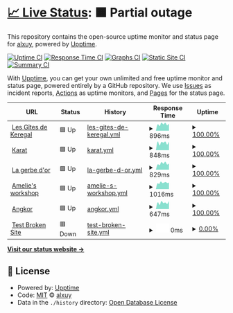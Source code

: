 # [📈 Live Status](https://alxuy.github.io/upptime): <!--live status--> **🟧 Partial outage**

This repository contains the open-source uptime monitor and status page for [alxuy](https://alxuy.github.io/upptime), powered by [Upptime](https://github.com/upptime/upptime).

[![Uptime CI](https://github.com/alxuy/upptime/workflows/Uptime%20CI/badge.svg)](https://github.com/alxuy/upptime/actions?query=workflow%3A%22Uptime+CI%22)
[![Response Time CI](https://github.com/alxuy/upptime/workflows/Response%20Time%20CI/badge.svg)](https://github.com/alxuy/upptime/actions?query=workflow%3A%22Response+Time+CI%22)
[![Graphs CI](https://github.com/alxuy/upptime/workflows/Graphs%20CI/badge.svg)](https://github.com/alxuy/upptime/actions?query=workflow%3A%22Graphs+CI%22)
[![Static Site CI](https://github.com/alxuy/upptime/workflows/Static%20Site%20CI/badge.svg)](https://github.com/alxuy/upptime/actions?query=workflow%3A%22Static+Site+CI%22)
[![Summary CI](https://github.com/alxuy/upptime/workflows/Summary%20CI/badge.svg)](https://github.com/alxuy/upptime/actions?query=workflow%3A%22Summary+CI%22)

With [Upptime](https://upptime.js.org), you can get your own unlimited and free uptime monitor and status page, powered entirely by a GitHub repository. We use [Issues](https://github.com/alxuy/upptime/issues) as incident reports, [Actions](https://github.com/alxuy/upptime/actions) as uptime monitors, and [Pages](https://alxuy.github.io/upptime) for the status page.

<!--start: status pages-->
<!-- This summary is generated by Upptime (https://github.com/upptime/upptime) -->
<!-- Do not edit this manually, your changes will be overwritten -->
<!-- prettier-ignore -->
| URL | Status | History | Response Time | Uptime |
| --- | ------ | ------- | ------------- | ------ |
| <img alt="" src="https://icons.duckduckgo.com/ip3/www.gites-keregal.com.ico" height="13"> [Les Gîtes de Keregal](https://www.gites-keregal.com) | 🟩 Up | [les-gites-de-keregal.yml](https://github.com/alxuy/upptime/commits/HEAD/history/les-gites-de-keregal.yml) | <details><summary><img alt="Response time graph" src="./graphs/les-gites-de-keregal/response-time-week.png" height="20"> 896ms</summary><br><a href="https://alxuy.github.io/upptime/history/les-gites-de-keregal"><img alt="Response time 913" src="https://img.shields.io/endpoint?url=https%3A%2F%2Fraw.githubusercontent.com%2Falxuy%2Fupptime%2FHEAD%2Fapi%2Fles-gites-de-keregal%2Fresponse-time.json"></a><br><a href="https://alxuy.github.io/upptime/history/les-gites-de-keregal"><img alt="24-hour response time 952" src="https://img.shields.io/endpoint?url=https%3A%2F%2Fraw.githubusercontent.com%2Falxuy%2Fupptime%2FHEAD%2Fapi%2Fles-gites-de-keregal%2Fresponse-time-day.json"></a><br><a href="https://alxuy.github.io/upptime/history/les-gites-de-keregal"><img alt="7-day response time 896" src="https://img.shields.io/endpoint?url=https%3A%2F%2Fraw.githubusercontent.com%2Falxuy%2Fupptime%2FHEAD%2Fapi%2Fles-gites-de-keregal%2Fresponse-time-week.json"></a><br><a href="https://alxuy.github.io/upptime/history/les-gites-de-keregal"><img alt="30-day response time 897" src="https://img.shields.io/endpoint?url=https%3A%2F%2Fraw.githubusercontent.com%2Falxuy%2Fupptime%2FHEAD%2Fapi%2Fles-gites-de-keregal%2Fresponse-time-month.json"></a><br><a href="https://alxuy.github.io/upptime/history/les-gites-de-keregal"><img alt="1-year response time 913" src="https://img.shields.io/endpoint?url=https%3A%2F%2Fraw.githubusercontent.com%2Falxuy%2Fupptime%2FHEAD%2Fapi%2Fles-gites-de-keregal%2Fresponse-time-year.json"></a></details> | <details><summary><a href="https://alxuy.github.io/upptime/history/les-gites-de-keregal">100.00%</a></summary><a href="https://alxuy.github.io/upptime/history/les-gites-de-keregal"><img alt="All-time uptime 99.96%" src="https://img.shields.io/endpoint?url=https%3A%2F%2Fraw.githubusercontent.com%2Falxuy%2Fupptime%2FHEAD%2Fapi%2Fles-gites-de-keregal%2Fuptime.json"></a><br><a href="https://alxuy.github.io/upptime/history/les-gites-de-keregal"><img alt="24-hour uptime 100.00%" src="https://img.shields.io/endpoint?url=https%3A%2F%2Fraw.githubusercontent.com%2Falxuy%2Fupptime%2FHEAD%2Fapi%2Fles-gites-de-keregal%2Fuptime-day.json"></a><br><a href="https://alxuy.github.io/upptime/history/les-gites-de-keregal"><img alt="7-day uptime 100.00%" src="https://img.shields.io/endpoint?url=https%3A%2F%2Fraw.githubusercontent.com%2Falxuy%2Fupptime%2FHEAD%2Fapi%2Fles-gites-de-keregal%2Fuptime-week.json"></a><br><a href="https://alxuy.github.io/upptime/history/les-gites-de-keregal"><img alt="30-day uptime 100.00%" src="https://img.shields.io/endpoint?url=https%3A%2F%2Fraw.githubusercontent.com%2Falxuy%2Fupptime%2FHEAD%2Fapi%2Fles-gites-de-keregal%2Fuptime-month.json"></a><br><a href="https://alxuy.github.io/upptime/history/les-gites-de-keregal"><img alt="1-year uptime 99.96%" src="https://img.shields.io/endpoint?url=https%3A%2F%2Fraw.githubusercontent.com%2Falxuy%2Fupptime%2FHEAD%2Fapi%2Fles-gites-de-keregal%2Fuptime-year.json"></a></details>
| <img alt="" src="https://icons.duckduckgo.com/ip3/karat-bijouterie.fr.ico" height="13"> [Karat](https://karat-bijouterie.fr) | 🟩 Up | [karat.yml](https://github.com/alxuy/upptime/commits/HEAD/history/karat.yml) | <details><summary><img alt="Response time graph" src="./graphs/karat/response-time-week.png" height="20"> 848ms</summary><br><a href="https://alxuy.github.io/upptime/history/karat"><img alt="Response time 883" src="https://img.shields.io/endpoint?url=https%3A%2F%2Fraw.githubusercontent.com%2Falxuy%2Fupptime%2FHEAD%2Fapi%2Fkarat%2Fresponse-time.json"></a><br><a href="https://alxuy.github.io/upptime/history/karat"><img alt="24-hour response time 965" src="https://img.shields.io/endpoint?url=https%3A%2F%2Fraw.githubusercontent.com%2Falxuy%2Fupptime%2FHEAD%2Fapi%2Fkarat%2Fresponse-time-day.json"></a><br><a href="https://alxuy.github.io/upptime/history/karat"><img alt="7-day response time 848" src="https://img.shields.io/endpoint?url=https%3A%2F%2Fraw.githubusercontent.com%2Falxuy%2Fupptime%2FHEAD%2Fapi%2Fkarat%2Fresponse-time-week.json"></a><br><a href="https://alxuy.github.io/upptime/history/karat"><img alt="30-day response time 843" src="https://img.shields.io/endpoint?url=https%3A%2F%2Fraw.githubusercontent.com%2Falxuy%2Fupptime%2FHEAD%2Fapi%2Fkarat%2Fresponse-time-month.json"></a><br><a href="https://alxuy.github.io/upptime/history/karat"><img alt="1-year response time 883" src="https://img.shields.io/endpoint?url=https%3A%2F%2Fraw.githubusercontent.com%2Falxuy%2Fupptime%2FHEAD%2Fapi%2Fkarat%2Fresponse-time-year.json"></a></details> | <details><summary><a href="https://alxuy.github.io/upptime/history/karat">100.00%</a></summary><a href="https://alxuy.github.io/upptime/history/karat"><img alt="All-time uptime 97.54%" src="https://img.shields.io/endpoint?url=https%3A%2F%2Fraw.githubusercontent.com%2Falxuy%2Fupptime%2FHEAD%2Fapi%2Fkarat%2Fuptime.json"></a><br><a href="https://alxuy.github.io/upptime/history/karat"><img alt="24-hour uptime 100.00%" src="https://img.shields.io/endpoint?url=https%3A%2F%2Fraw.githubusercontent.com%2Falxuy%2Fupptime%2FHEAD%2Fapi%2Fkarat%2Fuptime-day.json"></a><br><a href="https://alxuy.github.io/upptime/history/karat"><img alt="7-day uptime 100.00%" src="https://img.shields.io/endpoint?url=https%3A%2F%2Fraw.githubusercontent.com%2Falxuy%2Fupptime%2FHEAD%2Fapi%2Fkarat%2Fuptime-week.json"></a><br><a href="https://alxuy.github.io/upptime/history/karat"><img alt="30-day uptime 100.00%" src="https://img.shields.io/endpoint?url=https%3A%2F%2Fraw.githubusercontent.com%2Falxuy%2Fupptime%2FHEAD%2Fapi%2Fkarat%2Fuptime-month.json"></a><br><a href="https://alxuy.github.io/upptime/history/karat"><img alt="1-year uptime 97.54%" src="https://img.shields.io/endpoint?url=https%3A%2F%2Fraw.githubusercontent.com%2Falxuy%2Fupptime%2FHEAD%2Fapi%2Fkarat%2Fuptime-year.json"></a></details>
| <img alt="" src="https://icons.duckduckgo.com/ip3/lagerbedor92.fr.ico" height="13"> [La gerbe d'or](https://lagerbedor92.fr) | 🟩 Up | [la-gerbe-d-or.yml](https://github.com/alxuy/upptime/commits/HEAD/history/la-gerbe-d-or.yml) | <details><summary><img alt="Response time graph" src="./graphs/la-gerbe-d-or/response-time-week.png" height="20"> 829ms</summary><br><a href="https://alxuy.github.io/upptime/history/la-gerbe-d-or"><img alt="Response time 844" src="https://img.shields.io/endpoint?url=https%3A%2F%2Fraw.githubusercontent.com%2Falxuy%2Fupptime%2FHEAD%2Fapi%2Fla-gerbe-d-or%2Fresponse-time.json"></a><br><a href="https://alxuy.github.io/upptime/history/la-gerbe-d-or"><img alt="24-hour response time 825" src="https://img.shields.io/endpoint?url=https%3A%2F%2Fraw.githubusercontent.com%2Falxuy%2Fupptime%2FHEAD%2Fapi%2Fla-gerbe-d-or%2Fresponse-time-day.json"></a><br><a href="https://alxuy.github.io/upptime/history/la-gerbe-d-or"><img alt="7-day response time 829" src="https://img.shields.io/endpoint?url=https%3A%2F%2Fraw.githubusercontent.com%2Falxuy%2Fupptime%2FHEAD%2Fapi%2Fla-gerbe-d-or%2Fresponse-time-week.json"></a><br><a href="https://alxuy.github.io/upptime/history/la-gerbe-d-or"><img alt="30-day response time 805" src="https://img.shields.io/endpoint?url=https%3A%2F%2Fraw.githubusercontent.com%2Falxuy%2Fupptime%2FHEAD%2Fapi%2Fla-gerbe-d-or%2Fresponse-time-month.json"></a><br><a href="https://alxuy.github.io/upptime/history/la-gerbe-d-or"><img alt="1-year response time 844" src="https://img.shields.io/endpoint?url=https%3A%2F%2Fraw.githubusercontent.com%2Falxuy%2Fupptime%2FHEAD%2Fapi%2Fla-gerbe-d-or%2Fresponse-time-year.json"></a></details> | <details><summary><a href="https://alxuy.github.io/upptime/history/la-gerbe-d-or">100.00%</a></summary><a href="https://alxuy.github.io/upptime/history/la-gerbe-d-or"><img alt="All-time uptime 99.99%" src="https://img.shields.io/endpoint?url=https%3A%2F%2Fraw.githubusercontent.com%2Falxuy%2Fupptime%2FHEAD%2Fapi%2Fla-gerbe-d-or%2Fuptime.json"></a><br><a href="https://alxuy.github.io/upptime/history/la-gerbe-d-or"><img alt="24-hour uptime 100.00%" src="https://img.shields.io/endpoint?url=https%3A%2F%2Fraw.githubusercontent.com%2Falxuy%2Fupptime%2FHEAD%2Fapi%2Fla-gerbe-d-or%2Fuptime-day.json"></a><br><a href="https://alxuy.github.io/upptime/history/la-gerbe-d-or"><img alt="7-day uptime 100.00%" src="https://img.shields.io/endpoint?url=https%3A%2F%2Fraw.githubusercontent.com%2Falxuy%2Fupptime%2FHEAD%2Fapi%2Fla-gerbe-d-or%2Fuptime-week.json"></a><br><a href="https://alxuy.github.io/upptime/history/la-gerbe-d-or"><img alt="30-day uptime 100.00%" src="https://img.shields.io/endpoint?url=https%3A%2F%2Fraw.githubusercontent.com%2Falxuy%2Fupptime%2FHEAD%2Fapi%2Fla-gerbe-d-or%2Fuptime-month.json"></a><br><a href="https://alxuy.github.io/upptime/history/la-gerbe-d-or"><img alt="1-year uptime 99.99%" src="https://img.shields.io/endpoint?url=https%3A%2F%2Fraw.githubusercontent.com%2Falxuy%2Fupptime%2FHEAD%2Fapi%2Fla-gerbe-d-or%2Fuptime-year.json"></a></details>
| <img alt="" src="https://icons.duckduckgo.com/ip3/ameliesworkshop.fr.ico" height="13"> [Amelie's workshop](https://ameliesworkshop.fr) | 🟩 Up | [amelie-s-workshop.yml](https://github.com/alxuy/upptime/commits/HEAD/history/amelie-s-workshop.yml) | <details><summary><img alt="Response time graph" src="./graphs/amelie-s-workshop/response-time-week.png" height="20"> 1016ms</summary><br><a href="https://alxuy.github.io/upptime/history/amelie-s-workshop"><img alt="Response time 1016" src="https://img.shields.io/endpoint?url=https%3A%2F%2Fraw.githubusercontent.com%2Falxuy%2Fupptime%2FHEAD%2Fapi%2Famelie-s-workshop%2Fresponse-time.json"></a><br><a href="https://alxuy.github.io/upptime/history/amelie-s-workshop"><img alt="24-hour response time 1050" src="https://img.shields.io/endpoint?url=https%3A%2F%2Fraw.githubusercontent.com%2Falxuy%2Fupptime%2FHEAD%2Fapi%2Famelie-s-workshop%2Fresponse-time-day.json"></a><br><a href="https://alxuy.github.io/upptime/history/amelie-s-workshop"><img alt="7-day response time 1016" src="https://img.shields.io/endpoint?url=https%3A%2F%2Fraw.githubusercontent.com%2Falxuy%2Fupptime%2FHEAD%2Fapi%2Famelie-s-workshop%2Fresponse-time-week.json"></a><br><a href="https://alxuy.github.io/upptime/history/amelie-s-workshop"><img alt="30-day response time 1005" src="https://img.shields.io/endpoint?url=https%3A%2F%2Fraw.githubusercontent.com%2Falxuy%2Fupptime%2FHEAD%2Fapi%2Famelie-s-workshop%2Fresponse-time-month.json"></a><br><a href="https://alxuy.github.io/upptime/history/amelie-s-workshop"><img alt="1-year response time 1016" src="https://img.shields.io/endpoint?url=https%3A%2F%2Fraw.githubusercontent.com%2Falxuy%2Fupptime%2FHEAD%2Fapi%2Famelie-s-workshop%2Fresponse-time-year.json"></a></details> | <details><summary><a href="https://alxuy.github.io/upptime/history/amelie-s-workshop">100.00%</a></summary><a href="https://alxuy.github.io/upptime/history/amelie-s-workshop"><img alt="All-time uptime 99.98%" src="https://img.shields.io/endpoint?url=https%3A%2F%2Fraw.githubusercontent.com%2Falxuy%2Fupptime%2FHEAD%2Fapi%2Famelie-s-workshop%2Fuptime.json"></a><br><a href="https://alxuy.github.io/upptime/history/amelie-s-workshop"><img alt="24-hour uptime 100.00%" src="https://img.shields.io/endpoint?url=https%3A%2F%2Fraw.githubusercontent.com%2Falxuy%2Fupptime%2FHEAD%2Fapi%2Famelie-s-workshop%2Fuptime-day.json"></a><br><a href="https://alxuy.github.io/upptime/history/amelie-s-workshop"><img alt="7-day uptime 100.00%" src="https://img.shields.io/endpoint?url=https%3A%2F%2Fraw.githubusercontent.com%2Falxuy%2Fupptime%2FHEAD%2Fapi%2Famelie-s-workshop%2Fuptime-week.json"></a><br><a href="https://alxuy.github.io/upptime/history/amelie-s-workshop"><img alt="30-day uptime 100.00%" src="https://img.shields.io/endpoint?url=https%3A%2F%2Fraw.githubusercontent.com%2Falxuy%2Fupptime%2FHEAD%2Fapi%2Famelie-s-workshop%2Fuptime-month.json"></a><br><a href="https://alxuy.github.io/upptime/history/amelie-s-workshop"><img alt="1-year uptime 99.98%" src="https://img.shields.io/endpoint?url=https%3A%2F%2Fraw.githubusercontent.com%2Falxuy%2Fupptime%2FHEAD%2Fapi%2Famelie-s-workshop%2Fuptime-year.json"></a></details>
| <img alt="" src="https://icons.duckduckgo.com/ip3/angkor-fougeres.fr.ico" height="13"> [Angkor](https://angkor-fougeres.fr) | 🟩 Up | [angkor.yml](https://github.com/alxuy/upptime/commits/HEAD/history/angkor.yml) | <details><summary><img alt="Response time graph" src="./graphs/angkor/response-time-week.png" height="20"> 647ms</summary><br><a href="https://alxuy.github.io/upptime/history/angkor"><img alt="Response time 652" src="https://img.shields.io/endpoint?url=https%3A%2F%2Fraw.githubusercontent.com%2Falxuy%2Fupptime%2FHEAD%2Fapi%2Fangkor%2Fresponse-time.json"></a><br><a href="https://alxuy.github.io/upptime/history/angkor"><img alt="24-hour response time 796" src="https://img.shields.io/endpoint?url=https%3A%2F%2Fraw.githubusercontent.com%2Falxuy%2Fupptime%2FHEAD%2Fapi%2Fangkor%2Fresponse-time-day.json"></a><br><a href="https://alxuy.github.io/upptime/history/angkor"><img alt="7-day response time 647" src="https://img.shields.io/endpoint?url=https%3A%2F%2Fraw.githubusercontent.com%2Falxuy%2Fupptime%2FHEAD%2Fapi%2Fangkor%2Fresponse-time-week.json"></a><br><a href="https://alxuy.github.io/upptime/history/angkor"><img alt="30-day response time 581" src="https://img.shields.io/endpoint?url=https%3A%2F%2Fraw.githubusercontent.com%2Falxuy%2Fupptime%2FHEAD%2Fapi%2Fangkor%2Fresponse-time-month.json"></a><br><a href="https://alxuy.github.io/upptime/history/angkor"><img alt="1-year response time 652" src="https://img.shields.io/endpoint?url=https%3A%2F%2Fraw.githubusercontent.com%2Falxuy%2Fupptime%2FHEAD%2Fapi%2Fangkor%2Fresponse-time-year.json"></a></details> | <details><summary><a href="https://alxuy.github.io/upptime/history/angkor">100.00%</a></summary><a href="https://alxuy.github.io/upptime/history/angkor"><img alt="All-time uptime 99.99%" src="https://img.shields.io/endpoint?url=https%3A%2F%2Fraw.githubusercontent.com%2Falxuy%2Fupptime%2FHEAD%2Fapi%2Fangkor%2Fuptime.json"></a><br><a href="https://alxuy.github.io/upptime/history/angkor"><img alt="24-hour uptime 100.00%" src="https://img.shields.io/endpoint?url=https%3A%2F%2Fraw.githubusercontent.com%2Falxuy%2Fupptime%2FHEAD%2Fapi%2Fangkor%2Fuptime-day.json"></a><br><a href="https://alxuy.github.io/upptime/history/angkor"><img alt="7-day uptime 100.00%" src="https://img.shields.io/endpoint?url=https%3A%2F%2Fraw.githubusercontent.com%2Falxuy%2Fupptime%2FHEAD%2Fapi%2Fangkor%2Fuptime-week.json"></a><br><a href="https://alxuy.github.io/upptime/history/angkor"><img alt="30-day uptime 100.00%" src="https://img.shields.io/endpoint?url=https%3A%2F%2Fraw.githubusercontent.com%2Falxuy%2Fupptime%2FHEAD%2Fapi%2Fangkor%2Fuptime-month.json"></a><br><a href="https://alxuy.github.io/upptime/history/angkor"><img alt="1-year uptime 99.99%" src="https://img.shields.io/endpoint?url=https%3A%2F%2Fraw.githubusercontent.com%2Falxuy%2Fupptime%2FHEAD%2Fapi%2Fangkor%2Fuptime-year.json"></a></details>
| <img alt="" src="https://icons.duckduckgo.com/ip3/thissitedoesnotexist.koj.co.ico" height="13"> [Test Broken Site](https://thissitedoesnotexist.koj.co) | 🟥 Down | [test-broken-site.yml](https://github.com/alxuy/upptime/commits/HEAD/history/test-broken-site.yml) | <details><summary><img alt="Response time graph" src="./graphs/test-broken-site/response-time-week.png" height="20"> 0ms</summary><br><a href="https://alxuy.github.io/upptime/history/test-broken-site"><img alt="Response time 0" src="https://img.shields.io/endpoint?url=https%3A%2F%2Fraw.githubusercontent.com%2Falxuy%2Fupptime%2FHEAD%2Fapi%2Ftest-broken-site%2Fresponse-time.json"></a><br><a href="https://alxuy.github.io/upptime/history/test-broken-site"><img alt="24-hour response time 0" src="https://img.shields.io/endpoint?url=https%3A%2F%2Fraw.githubusercontent.com%2Falxuy%2Fupptime%2FHEAD%2Fapi%2Ftest-broken-site%2Fresponse-time-day.json"></a><br><a href="https://alxuy.github.io/upptime/history/test-broken-site"><img alt="7-day response time 0" src="https://img.shields.io/endpoint?url=https%3A%2F%2Fraw.githubusercontent.com%2Falxuy%2Fupptime%2FHEAD%2Fapi%2Ftest-broken-site%2Fresponse-time-week.json"></a><br><a href="https://alxuy.github.io/upptime/history/test-broken-site"><img alt="30-day response time 0" src="https://img.shields.io/endpoint?url=https%3A%2F%2Fraw.githubusercontent.com%2Falxuy%2Fupptime%2FHEAD%2Fapi%2Ftest-broken-site%2Fresponse-time-month.json"></a><br><a href="https://alxuy.github.io/upptime/history/test-broken-site"><img alt="1-year response time 0" src="https://img.shields.io/endpoint?url=https%3A%2F%2Fraw.githubusercontent.com%2Falxuy%2Fupptime%2FHEAD%2Fapi%2Ftest-broken-site%2Fresponse-time-year.json"></a></details> | <details><summary><a href="https://alxuy.github.io/upptime/history/test-broken-site">0.00%</a></summary><a href="https://alxuy.github.io/upptime/history/test-broken-site"><img alt="All-time uptime 0.00%" src="https://img.shields.io/endpoint?url=https%3A%2F%2Fraw.githubusercontent.com%2Falxuy%2Fupptime%2FHEAD%2Fapi%2Ftest-broken-site%2Fuptime.json"></a><br><a href="https://alxuy.github.io/upptime/history/test-broken-site"><img alt="24-hour uptime 0.00%" src="https://img.shields.io/endpoint?url=https%3A%2F%2Fraw.githubusercontent.com%2Falxuy%2Fupptime%2FHEAD%2Fapi%2Ftest-broken-site%2Fuptime-day.json"></a><br><a href="https://alxuy.github.io/upptime/history/test-broken-site"><img alt="7-day uptime 0.00%" src="https://img.shields.io/endpoint?url=https%3A%2F%2Fraw.githubusercontent.com%2Falxuy%2Fupptime%2FHEAD%2Fapi%2Ftest-broken-site%2Fuptime-week.json"></a><br><a href="https://alxuy.github.io/upptime/history/test-broken-site"><img alt="30-day uptime 7.96%" src="https://img.shields.io/endpoint?url=https%3A%2F%2Fraw.githubusercontent.com%2Falxuy%2Fupptime%2FHEAD%2Fapi%2Ftest-broken-site%2Fuptime-month.json"></a><br><a href="https://alxuy.github.io/upptime/history/test-broken-site"><img alt="1-year uptime 0.00%" src="https://img.shields.io/endpoint?url=https%3A%2F%2Fraw.githubusercontent.com%2Falxuy%2Fupptime%2FHEAD%2Fapi%2Ftest-broken-site%2Fuptime-year.json"></a></details>

<!--end: status pages-->

[**Visit our status website →**](https://alxuy.github.io/upptime)

## 📄 License

- Powered by: [Upptime](https://github.com/upptime/upptime)
- Code: [MIT](./LICENSE) © [alxuy](https://alxuy.github.io/upptime)
- Data in the `./history` directory: [Open Database License](https://opendatacommons.org/licenses/odbl/1-0/)

